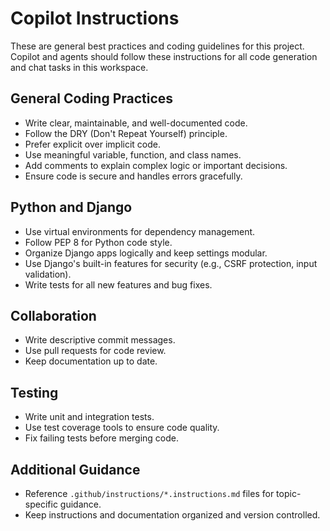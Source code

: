 # Copilot Instructions

These are general best practices and coding guidelines for this project. Copilot and agents should follow these instructions for all code generation and chat tasks in this workspace.

## General Coding Practices
- Write clear, maintainable, and well-documented code.
- Follow the DRY (Don't Repeat Yourself) principle.
- Prefer explicit over implicit code.
- Use meaningful variable, function, and class names.
- Add comments to explain complex logic or important decisions.
- Ensure code is secure and handles errors gracefully.

## Python and Django
- Use virtual environments for dependency management.
- Follow PEP 8 for Python code style.
- Organize Django apps logically and keep settings modular.
- Use Django's built-in features for security (e.g., CSRF protection, input validation).
- Write tests for all new features and bug fixes.

## Collaboration
- Write descriptive commit messages.
- Use pull requests for code review.
- Keep documentation up to date.

## Testing
- Write unit and integration tests.
- Use test coverage tools to ensure code quality.
- Fix failing tests before merging code.

## Additional Guidance
- Reference `.github/instructions/*.instructions.md` files for topic-specific guidance.
- Keep instructions and documentation organized and version controlled.
